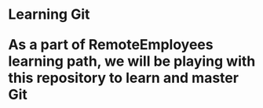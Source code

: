 <h1>Learning Git 
  <p>As a part of RemoteEmployees learning path, we will be playing with this repository to learn and master Git
